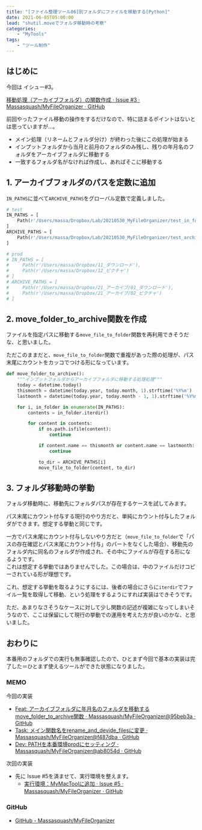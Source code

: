 ```yaml
---
title: "[ファイル整理ツール06]別フォルダにファイルを移動する[Python]"
date: 2021-06-05T05:00:00
lead: "shutil.moveでフォルダ移動時の考察"
categories: 
    - "MyTools"
tags: 
    - "ツール制作"
---
```


## はじめに
今回は イシュー#3。

[移動処理（アーカイブフォルダ）の関数作成 · Issue #3 · Massasquash/MyFileOrganizer · GitHub](https://github.com/Massasquash/MyFileOrganizer/issues/3)

前回やったファイル移動の操作をするだけなので、特に詰まるポイントはないとは思っていますが…。

- メイン処理（リネームとフォルダ分け）が終わった後にこの処理が始まる
- インプットフォルダから当月と前月のフォルダのみ残し、残りの年月名のフォルダをアーカイブフォルダに移動する
- 一致するフォルダ名がなければ作成し、あればそこに移動する

## 1. アーカイブフォルダのパスを定数に追加
`IN_PATHS`に並べて`ARCHIVE_PATHS`をグローバル定数で定義しました。  

```python
# test
IN_PATHS = [
    Path(r'/Users/massa/Dropbox/Lab/20210530_MyFileOrganizer/test_in_folder')
]
ARCHIVE_PATHS = [
    Path(r'/Users/massa/Dropbox/Lab/20210530_MyFileOrganizer/test_archive_folder')
]

# prod
# IN_PATHS = [
#     Path(r'/Users/massa/Dropbox/11_ダウンロード'),
#     Path(r'/Users/massa/Dropbox/12_ピクチャ')
# ]
# ARCHIVE_PATHS = [
#     Path(r'/Users/massa/Dropbox/21_アーカイブ/01_ダウンロード'),
#     Path(r'/Users/massa/Dropbox/21_アーカイブ/02_ピクチャ')
# ]
```

## 2. move_folder_to_archive関数を作成
ファイルを指定パスに移動する`move_file_to_folder`関数を再利用できそうだな、と思いました。

ただこのままだと、`move_file_to_folder`関数で重複があった際の処理が、パス末尾にカウントをカッコでつける形になっています。

```python
def move_folder_to_archive():
    """インプットフォルダからアーカイブフォルダに移動する処理処理"""
    today = datetime.today()
    thismonth = datetime(today.year, today.month, 1).strftime('%Y%m')
    lastmonth = datetime(today.year, today.month - 1, 1).strftime('%Y%m')

    for i, in_folder in enumerate(IN_PATHS):
        contents = in_folder.iterdir()

        for content in contents:
            if os.path.isfile(content):
                continue

            if content.name == thismonth or content.name == lastmonth:
                continue

            to_dir = ARCHIVE_PATHS[i]
            move_file_to_folder(content, to_dir)
```

## 3. フォルダ移動時の挙動
フォルダ移動時に、移動先にフォルダパスが存在するケースを試してみます。

パス末尾にカウント付与する現行のやり方だと、単純にカウント付与したフォルダができます。想定する挙動と同じです。

一方でパス末尾にカウント付与しないやり方だと（`move_file_to_folder`で「パスの存在確認とパス末尾にカウント付与」のパートをなくした場合）、移動先のフォルダ内に同名のフォルダが作成され、その中にファイルが存在する形になるようです。  
これは想定する挙動ではありませんでした。この場合は、中のファイルだけコピーされている形が理想です。

これ、想定する挙動を取るようにするには、後者の場合にさらに`iterdir`でファイル一覧を取得して移動、という処理をするようにすれば実装はできそうです。

ただ、あまりなさそうなケースに対して少し関数の記述が複雑になってしまいそうなので、ここは保留にして現行の挙動での運用を考えた方が良いのかな、と思いました。


## おわりに
本番用のフォルダでの実行も無事確認したので、ひとまず今回で基本の実装は完了した＝ひとまず使えるツールができた状態になりました。  


### MEMO
今回の実装  
- [Feat: アーカイブフォルダに年月名のフォルダを移動するmove_folder_to_archive関数 · Massasquash/MyFileOrganizer@95beb3a · GitHub](https://github.com/Massasquash/MyFileOrganizer/commit/95beb3ac4fdfb582dbfaa6c8a409cd514b793711)
- [Task: メイン関数名をrename_and_devide_filesに変更 · Massasquash/MyFileOrganizer@f487dba · GitHub](https://github.com/Massasquash/MyFileOrganizer/commit/f487dba0a2ee6d5325b1220e8237436398136017)
- [Dev: PATHを本番環境prodにセッティング · Massasquash/MyFileOrganizer@ab8054d · GitHub](https://github.com/Massasquash/MyFileOrganizer/commit/ab8054d294c948e84b0e33c9e2ba8479e26e9595)

次回の実装
- 先に Issue #5を済ませて、実行環境を整えます。  
  - [実行環境：MyMacToolに追加 · Issue #5 · Massasquash/MyFileOrganizer · GitHub](https://github.com/Massasquash/MyFileOrganizer/issues/5)
　
### GitHub
- [GitHub - Massasquash/MyFileOrganizer](https://github.com/Massasquash/MyFileOrganizer)
